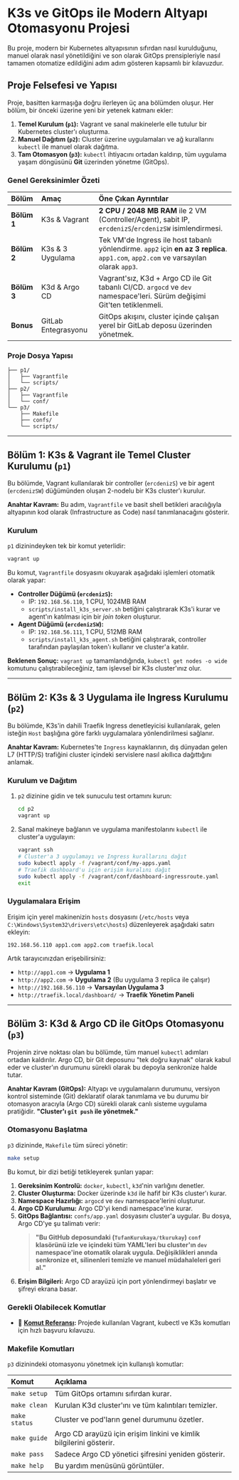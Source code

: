 # K3s ve GitOps ile Modern Altyapı Otomasyonu Projesi

Bu proje, modern bir Kubernetes altyapısının sıfırdan nasıl kurulduğunu, manuel olarak nasıl yönetildiğini ve son olarak GitOps prensipleriyle nasıl tamamen otomatize edildiğini adım adım gösteren kapsamlı bir kılavuzdur.

## Proje Felsefesi ve Yapısı

Proje, basitten karmaşığa doğru ilerleyen üç ana bölümden oluşur. Her bölüm, bir önceki üzerine yeni bir yetenek katmanı ekler:

1.  **Temel Kurulum (`p1`):** Vagrant ve sanal makinelerle elle tutulur bir Kubernetes cluster'ı oluşturma.
2.  **Manuel Dağıtım (`p2`):** Cluster üzerine uygulamaları ve ağ kurallarını `kubectl` ile manuel olarak dağıtma.
3.  **Tam Otomasyon (`p3`):** `kubectl` ihtiyacını ortadan kaldırıp, tüm uygulama yaşam döngüsünü **Git** üzerinden yönetme (GitOps).

### Genel Gereksinimler Özeti

| Bölüm | Amaç | Öne Çıkan Ayrıntılar |
| :--- | :--- | :--- |
| **Bölüm 1** | K3s & Vagrant | **2 CPU / 2048 MB RAM** ile 2 VM (Controller/Agent), sabit IP, `ercdenizS`/`ercdenizSW` isimlendirmesi. |
| **Bölüm 2** | K3s & 3 Uygulama | Tek VM'de Ingress ile host tabanlı yönlendirme. `app2` için **en az 3 replica**. `app1.com`, `app2.com` ve varsayılan olarak `app3`. |
| **Bölüm 3** | K3d & Argo CD | Vagrant'sız, K3d + Argo CD ile Git tabanlı CI/CD. `argocd` ve `dev` namespace'leri. Sürüm değişimi Git'ten tetiklenmeli. |
| **Bonus** | GitLab Entegrasyonu | GitOps akışını, cluster içinde çalışan yerel bir GitLab deposu üzerinden yönetmek. |

### Proje Dosya Yapısı

```
├── p1/
│   ├── Vagrantfile
│   └── scripts/
├── p2/
│   ├── Vagrantfile
│   └── conf/
└── p3/
    ├── Makefile
    ├── confs/
    └── scripts/
```

---

## Bölüm 1: K3s & Vagrant ile Temel Cluster Kurulumu (`p1`)

Bu bölümde, Vagrant kullanılarak bir controller (`ercdenizS`) ve bir agent (`ercdenizSW`) düğümünden oluşan 2-nodelu bir K3s cluster'ı kurulur.

**Anahtar Kavram:** Bu adım, `Vagrantfile` ve basit shell betikleri aracılığıyla altyapının kod olarak (Infrastructure as Code) nasıl tanımlanacağını gösterir.

### Kurulum

`p1` dizinindeyken tek bir komut yeterlidir:
```bash
vagrant up
```
Bu komut, `Vagrantfile` dosyasını okuyarak aşağıdaki işlemleri otomatik olarak yapar:
*   **Controller Düğümü (`ercdenizS`):**
    *   IP: `192.168.56.110`, 1 CPU, 1024MB RAM
    *   `scripts/install_k3s_server.sh` betiğini çalıştırarak K3s'i kurar ve agent'ın katılması için bir *join token* oluşturur.
*   **Agent Düğümü (`ercdenizSW`):**
    *   IP: `192.168.56.111`, 1 CPU, 512MB RAM
    *   `scripts/install_k3s_agent.sh` betiğini çalıştırarak, controller tarafından paylaşılan token'ı kullanır ve cluster'a katılır.

**Beklenen Sonuç:** `vagrant up` tamamlandığında, `kubectl get nodes -o wide` komutunu çalıştırabileceğiniz, tam işlevsel bir K3s cluster'ınız olur.

---

## Bölüm 2: K3s & 3 Uygulama ile Ingress Kurulumu (`p2`)

Bu bölümde, K3s'in dahili Traefik Ingress denetleyicisi kullanılarak, gelen isteğin `Host` başlığına göre farklı uygulamalara yönlendirilmesi sağlanır.

**Anahtar Kavram:** Kubernetes'te `Ingress` kaynaklarının, dış dünyadan gelen L7 (HTTP/S) trafiğini cluster içindeki servislere nasıl akıllıca dağıttığını anlamak.

### Kurulum ve Dağıtım

1.  `p2` dizinine gidin ve tek sunuculu test ortamını kurun:
    ```bash
    cd p2
    vagrant up
    ```
2.  Sanal makineye bağlanın ve uygulama manifestolarını `kubectl` ile cluster'a uygulayın:
    ```bash
    vagrant ssh
    # Cluster'a 3 uygulamayı ve Ingress kurallarını dağıt
    sudo kubectl apply -f /vagrant/conf/my-apps.yaml
    # Traefik dashboard'u için erişim kuralını dağıt
    sudo kubectl apply -f /vagrant/conf/dashboard-ingressroute.yaml
    exit
    ```

### Uygulamalara Erişim

Erişim için yerel makinenizin `hosts` dosyasını (`/etc/hosts` veya `C:\Windows\System32\drivers\etc\hosts`) düzenleyerek aşağıdaki satırı ekleyin:
```
192.168.56.110 app1.com app2.com traefik.local
```
Artık tarayıcınızdan erişebilirsiniz:
*   `http://app1.com` → **Uygulama 1**
*   `http://app2.com` → **Uygulama 2** (Bu uygulama 3 replica ile çalışır)
*   `http://192.168.56.110` → **Varsayılan Uygulama 3**
*   `http://traefik.local/dashboard/` → **Traefik Yönetim Paneli**

---

## Bölüm 3: K3d & Argo CD ile GitOps Otomasyonu (`p3`)

Projenin zirve noktası olan bu bölümde, tüm manuel `kubectl` adımları ortadan kaldırılır. Argo CD, bir Git deposunu "tek doğru kaynak" olarak kabul eder ve cluster'ın durumunu sürekli olarak bu depoyla senkronize halde tutar.

**Anahtar Kavram (GitOps):** Altyapı ve uygulamaların durumunu, versiyon kontrol sisteminde (Git) deklaratif olarak tanımlama ve bu durumu bir otomasyon aracıyla (Argo CD) sürekli olarak canlı sisteme uygulama pratiğidir. **"Cluster'ı `git push` ile yönetmek."**

### Otomasyonu Başlatma

`p3` dizininde, `Makefile` tüm süreci yönetir:
```bash
make setup
```
Bu komut, bir dizi betiği tetikleyerek şunları yapar:
1.  **Gereksinim Kontrolü:** `docker`, `kubectl`, `k3d`'nin varlığını denetler.
2.  **Cluster Oluşturma:** Docker üzerinde `k3d` ile hafif bir K3s cluster'ı kurar.
3.  **Namespace Hazırlığı:** `argocd` ve `dev` namespace'lerini oluşturur.
4.  **Argo CD Kurulumu:** Argo CD'yi kendi namespace'ine kurar.
5.  **GitOps Bağlantısı:** `confs/app.yaml` dosyasını cluster'a uygular. Bu dosya, Argo CD'ye şu talimatı verir:
    > **"Bu GitHub deposundaki (`TufanKurukaya/tkurukay`) `conf` klasörünü izle ve içindeki tüm YAML'leri bu cluster'ın `dev` namespace'ine otomatik olarak uygula. Değişiklikleri anında senkronize et, silinenleri temizle ve manuel müdahaleleri geri al."**
6.  **Erişim Bilgileri:** Argo CD arayüzü için port yönlendirmeyi başlatır ve şifreyi ekrana basar.
### Gerekli Olabilecek Komutlar 
*   📜 **[Komut Referansı](./CHEATSHEET.md):** Projede kullanılan Vagrant, kubectl ve K3s komutları için hızlı başvuru kılavuzu.
### Makefile Komutları

`p3` dizinindeki otomasyonu yönetmek için kullanışlı komutlar:

| Komut | Açıklama |
| :--- | :--- |
| `make setup` | Tüm GitOps ortamını sıfırdan kurar. |
| `make clean` | Kurulan K3d cluster'ını ve tüm kalıntıları temizler. |
| `make status` | Cluster ve pod'ların genel durumunu özetler. |
| `make guide` | Argo CD arayüzü için erişim linkini ve kimlik bilgilerini gösterir. |
| `make pass` | Sadece Argo CD yönetici şifresini yeniden gösterir. |
| `make help` | Bu yardım menüsünü görüntüler. |

